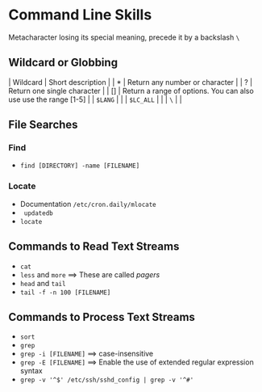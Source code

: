 # Command Line Skills  

Metacharacter losing its special meaning, precede it by a backslash `\`

## Wildcard  or Globbing
| Wildcard | Short description |
| * | Return any number or character |
| ? | Return one single character |
| [] | Return a range of options. You can also use use the range [1-5] |
| `$LANG` | |
| `$LC_ALL` | |
| `\` | |

## File Searches  

### Find  
- `find [DIRECTORY] -name [FILENAME]`  

### Locate  
- Documentation `/etc/cron.daily/mlocate`
- ` updatedb`
- `locate`  

## Commands to Read Text Streams  
- `cat`  
- `less` and `more` ==> These are called *pagers*  
- `head` and `tail`
- `tail -f -n 100 [FILENAME]`  

## Commands to Process Text Streams  
- `sort`  
- `grep`  
- `grep -i [FILENAME]` ==> case-insensitive  
- `grep -E [FILENAME]` ==> Enable the use of extended regular expression syntax  
- `grep -v '^$' /etc/ssh/sshd_config | grep -v '^#'`

